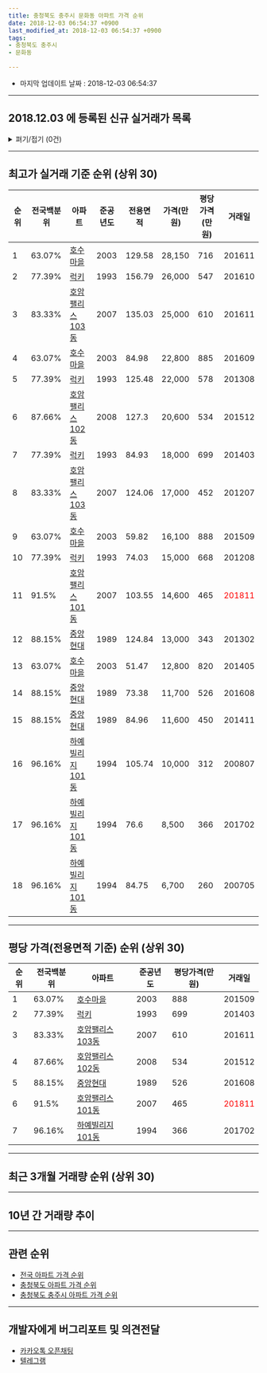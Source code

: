 ```yaml
---
title: 충청북도 충주시 문화동 아파트 가격 순위
date: 2018-12-03 06:54:37 +0900
last_modified_at: 2018-12-03 06:54:37 +0900
tags:
- 충청북도 충주시
- 문화동

---
```


* 마지막 업데이트 날짜 : 2018-12-03 06:54:37

---

## 2018.12.03 에 등록된 신규 실거래가 목록

<details>
<summary>펴기/접기 (0건)</summary>
<div markdown="1">

|아파트|전국백분위|준공년도|전용면적|가격(만원)|평당가격(만원)|거래일|
|---|---|---|---|---|---|---|
|없음|||||||


</div>
</details>

---

## 최고가 실거래 기준 순위 (상위 30)


|순위|전국백분위|아파트|준공년도|전용면적|가격(만원)|평당가격(만원)|거래일|
|---|---|---|---|---|---|---|---|
|1|63.07%|[호수마을](https://search.naver.com/search.naver?query=%EC%B6%A9%EC%B2%AD%EB%B6%81%EB%8F%84+%EC%B6%A9%EC%A3%BC%EC%8B%9C+%EB%AC%B8%ED%99%94%EB%8F%99+%ED%98%B8%EC%88%98%EB%A7%88%EC%9D%84)|2003|129.58|28,150|716|201611|
|2|77.39%|[럭키](https://search.naver.com/search.naver?query=%EC%B6%A9%EC%B2%AD%EB%B6%81%EB%8F%84+%EC%B6%A9%EC%A3%BC%EC%8B%9C+%EB%AC%B8%ED%99%94%EB%8F%99+%EB%9F%AD%ED%82%A4)|1993|156.79|26,000|547|201610|
|3|83.33%|[호암팰리스103동](https://search.naver.com/search.naver?query=%EC%B6%A9%EC%B2%AD%EB%B6%81%EB%8F%84+%EC%B6%A9%EC%A3%BC%EC%8B%9C+%EB%AC%B8%ED%99%94%EB%8F%99+%ED%98%B8%EC%95%94%ED%8C%B0%EB%A6%AC%EC%8A%A4103%EB%8F%99)|2007|135.03|25,000|610|201611|
|4|63.07%|[호수마을](https://search.naver.com/search.naver?query=%EC%B6%A9%EC%B2%AD%EB%B6%81%EB%8F%84+%EC%B6%A9%EC%A3%BC%EC%8B%9C+%EB%AC%B8%ED%99%94%EB%8F%99+%ED%98%B8%EC%88%98%EB%A7%88%EC%9D%84)|2003|84.98|22,800|885|201609|
|5|77.39%|[럭키](https://search.naver.com/search.naver?query=%EC%B6%A9%EC%B2%AD%EB%B6%81%EB%8F%84+%EC%B6%A9%EC%A3%BC%EC%8B%9C+%EB%AC%B8%ED%99%94%EB%8F%99+%EB%9F%AD%ED%82%A4)|1993|125.48|22,000|578|201308|
|6|87.66%|[호암팰리스102동](https://search.naver.com/search.naver?query=%EC%B6%A9%EC%B2%AD%EB%B6%81%EB%8F%84+%EC%B6%A9%EC%A3%BC%EC%8B%9C+%EB%AC%B8%ED%99%94%EB%8F%99+%ED%98%B8%EC%95%94%ED%8C%B0%EB%A6%AC%EC%8A%A4102%EB%8F%99)|2008|127.3|20,600|534|201512|
|7|77.39%|[럭키](https://search.naver.com/search.naver?query=%EC%B6%A9%EC%B2%AD%EB%B6%81%EB%8F%84+%EC%B6%A9%EC%A3%BC%EC%8B%9C+%EB%AC%B8%ED%99%94%EB%8F%99+%EB%9F%AD%ED%82%A4)|1993|84.93|18,000|699|201403|
|8|83.33%|[호암팰리스103동](https://search.naver.com/search.naver?query=%EC%B6%A9%EC%B2%AD%EB%B6%81%EB%8F%84+%EC%B6%A9%EC%A3%BC%EC%8B%9C+%EB%AC%B8%ED%99%94%EB%8F%99+%ED%98%B8%EC%95%94%ED%8C%B0%EB%A6%AC%EC%8A%A4103%EB%8F%99)|2007|124.06|17,000|452|201207|
|9|63.07%|[호수마을](https://search.naver.com/search.naver?query=%EC%B6%A9%EC%B2%AD%EB%B6%81%EB%8F%84+%EC%B6%A9%EC%A3%BC%EC%8B%9C+%EB%AC%B8%ED%99%94%EB%8F%99+%ED%98%B8%EC%88%98%EB%A7%88%EC%9D%84)|2003|59.82|16,100|888|201509|
|10|77.39%|[럭키](https://search.naver.com/search.naver?query=%EC%B6%A9%EC%B2%AD%EB%B6%81%EB%8F%84+%EC%B6%A9%EC%A3%BC%EC%8B%9C+%EB%AC%B8%ED%99%94%EB%8F%99+%EB%9F%AD%ED%82%A4)|1993|74.03|15,000|668|201208|
|11|91.5%|[호암팰리스101동](https://search.naver.com/search.naver?query=%EC%B6%A9%EC%B2%AD%EB%B6%81%EB%8F%84+%EC%B6%A9%EC%A3%BC%EC%8B%9C+%EB%AC%B8%ED%99%94%EB%8F%99+%ED%98%B8%EC%95%94%ED%8C%B0%EB%A6%AC%EC%8A%A4101%EB%8F%99)|2007|103.55|14,600|465|<span style="color:red">201811</span>|
|12|88.15%|[중앙현대](https://search.naver.com/search.naver?query=%EC%B6%A9%EC%B2%AD%EB%B6%81%EB%8F%84+%EC%B6%A9%EC%A3%BC%EC%8B%9C+%EB%AC%B8%ED%99%94%EB%8F%99+%EC%A4%91%EC%95%99%ED%98%84%EB%8C%80)|1989|124.84|13,000|343|201302|
|13|63.07%|[호수마을](https://search.naver.com/search.naver?query=%EC%B6%A9%EC%B2%AD%EB%B6%81%EB%8F%84+%EC%B6%A9%EC%A3%BC%EC%8B%9C+%EB%AC%B8%ED%99%94%EB%8F%99+%ED%98%B8%EC%88%98%EB%A7%88%EC%9D%84)|2003|51.47|12,800|820|201405|
|14|88.15%|[중앙현대](https://search.naver.com/search.naver?query=%EC%B6%A9%EC%B2%AD%EB%B6%81%EB%8F%84+%EC%B6%A9%EC%A3%BC%EC%8B%9C+%EB%AC%B8%ED%99%94%EB%8F%99+%EC%A4%91%EC%95%99%ED%98%84%EB%8C%80)|1989|73.38|11,700|526|201608|
|15|88.15%|[중앙현대](https://search.naver.com/search.naver?query=%EC%B6%A9%EC%B2%AD%EB%B6%81%EB%8F%84+%EC%B6%A9%EC%A3%BC%EC%8B%9C+%EB%AC%B8%ED%99%94%EB%8F%99+%EC%A4%91%EC%95%99%ED%98%84%EB%8C%80)|1989|84.96|11,600|450|201411|
|16|96.16%|[하예빌리지101동](https://search.naver.com/search.naver?query=%EC%B6%A9%EC%B2%AD%EB%B6%81%EB%8F%84+%EC%B6%A9%EC%A3%BC%EC%8B%9C+%EB%AC%B8%ED%99%94%EB%8F%99+%ED%95%98%EC%98%88%EB%B9%8C%EB%A6%AC%EC%A7%80101%EB%8F%99)|1994|105.74|10,000|312|200807|
|17|96.16%|[하예빌리지101동](https://search.naver.com/search.naver?query=%EC%B6%A9%EC%B2%AD%EB%B6%81%EB%8F%84+%EC%B6%A9%EC%A3%BC%EC%8B%9C+%EB%AC%B8%ED%99%94%EB%8F%99+%ED%95%98%EC%98%88%EB%B9%8C%EB%A6%AC%EC%A7%80101%EB%8F%99)|1994|76.6|8,500|366|201702|
|18|96.16%|[하예빌리지101동](https://search.naver.com/search.naver?query=%EC%B6%A9%EC%B2%AD%EB%B6%81%EB%8F%84+%EC%B6%A9%EC%A3%BC%EC%8B%9C+%EB%AC%B8%ED%99%94%EB%8F%99+%ED%95%98%EC%98%88%EB%B9%8C%EB%A6%AC%EC%A7%80101%EB%8F%99)|1994|84.75|6,700|260|200705|


---

## 평당 가격(전용면적 기준) 순위 (상위 30)


|순위|전국백분위|아파트|준공년도|평당가격(만원)|거래일|
|---|---|---|---|---|---|
|1|63.07%|[호수마을](https://search.naver.com/search.naver?query=%EC%B6%A9%EC%B2%AD%EB%B6%81%EB%8F%84+%EC%B6%A9%EC%A3%BC%EC%8B%9C+%EB%AC%B8%ED%99%94%EB%8F%99+%ED%98%B8%EC%88%98%EB%A7%88%EC%9D%84)|2003|888|201509|
|2|77.39%|[럭키](https://search.naver.com/search.naver?query=%EC%B6%A9%EC%B2%AD%EB%B6%81%EB%8F%84+%EC%B6%A9%EC%A3%BC%EC%8B%9C+%EB%AC%B8%ED%99%94%EB%8F%99+%EB%9F%AD%ED%82%A4)|1993|699|201403|
|3|83.33%|[호암팰리스103동](https://search.naver.com/search.naver?query=%EC%B6%A9%EC%B2%AD%EB%B6%81%EB%8F%84+%EC%B6%A9%EC%A3%BC%EC%8B%9C+%EB%AC%B8%ED%99%94%EB%8F%99+%ED%98%B8%EC%95%94%ED%8C%B0%EB%A6%AC%EC%8A%A4103%EB%8F%99)|2007|610|201611|
|4|87.66%|[호암팰리스102동](https://search.naver.com/search.naver?query=%EC%B6%A9%EC%B2%AD%EB%B6%81%EB%8F%84+%EC%B6%A9%EC%A3%BC%EC%8B%9C+%EB%AC%B8%ED%99%94%EB%8F%99+%ED%98%B8%EC%95%94%ED%8C%B0%EB%A6%AC%EC%8A%A4102%EB%8F%99)|2008|534|201512|
|5|88.15%|[중앙현대](https://search.naver.com/search.naver?query=%EC%B6%A9%EC%B2%AD%EB%B6%81%EB%8F%84+%EC%B6%A9%EC%A3%BC%EC%8B%9C+%EB%AC%B8%ED%99%94%EB%8F%99+%EC%A4%91%EC%95%99%ED%98%84%EB%8C%80)|1989|526|201608|
|6|91.5%|[호암팰리스101동](https://search.naver.com/search.naver?query=%EC%B6%A9%EC%B2%AD%EB%B6%81%EB%8F%84+%EC%B6%A9%EC%A3%BC%EC%8B%9C+%EB%AC%B8%ED%99%94%EB%8F%99+%ED%98%B8%EC%95%94%ED%8C%B0%EB%A6%AC%EC%8A%A4101%EB%8F%99)|2007|465|<span style="color:red">201811</span>|
|7|96.16%|[하예빌리지101동](https://search.naver.com/search.naver?query=%EC%B6%A9%EC%B2%AD%EB%B6%81%EB%8F%84+%EC%B6%A9%EC%A3%BC%EC%8B%9C+%EB%AC%B8%ED%99%94%EB%8F%99+%ED%95%98%EC%98%88%EB%B9%8C%EB%A6%AC%EC%A7%80101%EB%8F%99)|1994|366|201702|


---

## 최근 3개월 거래량 순위 (상위 30)


<div style="width:100%;">
    <canvas id="deal_count_ranking" height="250"></canvas>
</div>


<script>
new Chart(document.getElementById("deal_count_ranking"), {
    type: 'horizontalBar',
    data: {
        labels: ['럭키', '호수마을', '호암팰리스101동'],
        datasets: [{
            label: '실거래 수',
            data: [2, 1, 1],
            borderColor: "rgba(255, 0, 128, 1)",
            backgroundColor: "rgba(255, 0, 128, 0.5)",
            fill: false,
        }]
    },
    options: {
        responsive: true,
        title: {
            display: true,
            text: '최근 3개월 거래량 순위'
        },
        tooltips: {
            mode: 'index',
            intersect: false,
            callbacks: {
                title: function(tooltipItems, data) {
                    return "실거래 수:";
                },
                label: function(tooltipItem, data) {
                    return data.labels[tooltipItem.index] + ": " + tooltipItem.xLabel;
                }
            }
        },
        hover: {
            mode: 'nearest',
            intersect: true
        },
        scales: {
            xAxes: [{
                display: true,
                scaleLabel: {
                    display: true,
                    labelString: '실거래 수'
                },
                ticks: {
                    suggestedMin: 0,
                }
            }],
            yAxes: [{
                display: true,
                ticks: {
                    autoSkip: false,
                    callback: function(value, index, values) {
                        if (value.length > 15)
                            return value.substr(0, 13) + "...";
                        else
                            return value;
                    }
                },
                scaleLabel: {
                    display: false,
                }
            }]
        }
    }
});

</script>


---

## 10년 간 거래량 추이


<div style="width:100%;">
    <canvas id="deal_progress" height="250"></canvas>
</div>

<script>
new Chart(document.getElementById("deal_progress"), {
    type: 'line',
    data: {
        labels: ['200812','200901','200902','200903','200904','200905','200906','200907','200908','200909','200910','200911','200912','201001','201002','201003','201004','201005','201006','201007','201008','201009','201010','201011','201012','201101','201102','201103','201104','201105','201106','201107','201108','201109','201110','201111','201112','201201','201202','201203','201204','201205','201206','201207','201208','201209','201210','201211','201212','201301','201302','201303','201304','201305','201306','201307','201308','201309','201310','201311','201312','201401','201402','201403','201404','201405','201406','201407','201408','201409','201410','201411','201412','201501','201502','201503','201504','201505','201506','201507','201508','201509','201510','201511','201512','201601','201602','201603','201604','201605','201606','201607','201608','201609','201610','201611','201612','201701','201702','201703','201704','201705','201706','201707','201708','201709','201710','201711','201712','201801','201802','201803','201804','201805','201806','201807','201808','201809','201810','201811','201812'],
        datasets: [{
            label: '실거래 수',
            pointRadius: 1,
            data: [0, 10, 11, 4, 8, 5, 8, 6, 8, 12, 8, 6, 7, 14, 10, 19, 4, 4, 9, 3, 8, 8, 9, 9, 1, 6, 6, 14, 6, 5, 6, 3, 3, 3, 5, 4, 7, 8, 2, 2, 6, 4, 4, 3, 2, 4, 4, 8, 1, 2, 3, 6, 4, 3, 9, 7, 4, 9, 6, 3, 2, 7, 6, 8, 4, 7, 3, 2, 7, 5, 7, 7, 4, 2, 2, 9, 3, 4, 3, 7, 5, 12, 9, 10, 2, 2, 2, 4, 8, 5, 4, 11, 3, 8, 8, 6, 1, 2, 8, 3, 3, 4, 4, 3, 1, 2, 3, 7, 5, 4, 3, 3, 3, 5, 2, 0, 2, 3, 1, 3, 0],
            borderColor: "rgba(255, 201, 14, 1)",
            backgroundColor: "rgba(255, 201, 14, 0.5)",
            fill: true,
        }]
    },
    options: {
        responsive: true,
        title: {
            display: true,
            text: '10년간 거래량 추이'
        },
        tooltips: {
            mode: 'index',
            intersect: false,
        },
        hover: {
            mode: 'nearest',
            intersect: true
        },
        scales: {
            xAxes: [{
                display: true,
                scaleLabel: {
                    display: true,
                    labelString: '년/월'
                }
            }],
            yAxes: [{
                display: true,
                ticks: {
                    suggestedMin: 0,
                },
                scaleLabel: {
                    display: true,
                    labelString: '실거래 수'
                }
            }]
        }
    }
});

</script>


---

## 관련 순위

- [전국 아파트 가격 순위](https://inasie.github.io/apt-ranking/전국)
- [충청북도 아파트 가격 순위](https://inasie.github.io/apt-ranking/충청북도)
- [충청북도 충주시 아파트 가격 순위](https://inasie.github.io/apt-ranking/충청북도-충주시)


---

## 개발자에게 버그리포트 및 의견전달

- [카카오톡 오픈채팅](https://open.kakao.com/o/gLJUAP4)
- [텔레그램](https://t.me/inasie)

